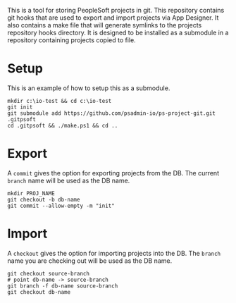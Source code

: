 This is a tool for storing PeopleSoft projects in git. This repository contains git hooks
that are used to export and import projects via App Designer. It also contains a make file that will
generate symlinks to the projects repository hooks directory. It is designed to be installed as a submodule in a repository containing projects copied to file.

# Setup
This is an example of how to setup this as a submodule.
```
mkdir c:\io-test && cd c:\io-test
git init
git submodule add https://github.com/psadmin-io/ps-project-git.git .gitpsoft
cd .gitpsoft && ./make.ps1 && cd ..
```
# Export
A `commit` gives the option for exporting projects from the DB. The current `branch` name will be used as the DB name.
```
mkdir PROJ_NAME
git checkout -b db-name
git commit --allow-empty -m "init"
```
# Import
A `checkout` gives the option for importing projects into the DB. The `branch` name you are checking out will be used as the DB name.
```
git checkout source-branch
# point db-name -> source-branch
git branch -f db-name source-branch
git checkout db-name
```
